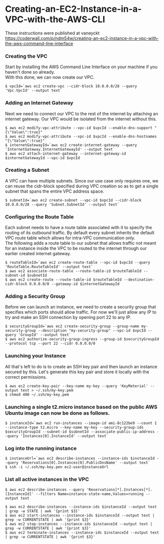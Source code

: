 # Creating-an-EC2-Instance-in-a-VPC-with-the-AWS-CLI
These instructions were published at vaneyckt https://coderwall.com/p/ndm54w/creating-an-ec2-instance-in-a-vpc-with-the-aws-command-line-interface

###  Creating the VPC
Start by installing the AWS Command Line Interface on your machine if you haven't done so already. \
With this done, we can now create our VPC.
```
$ vpcId=`aws ec2 create-vpc --cidr-block 10.0.0.0/28 --query 'Vpc.VpcId' --output text`
```


### Adding an Internet Gateway
Next we need to connect our VPC to the rest of the internet by attaching an internet gateway. Our VPC would be isolated from the internet without this.
```
$ aws ec2 modify-vpc-attribute --vpc-id $vpcId --enable-dns-support "{\"Value\":true}"
$ aws ec2 modify-vpc-attribute --vpc-id $vpcId --enable-dns-hostnames "{\"Value\":true}"
$ internetGatewayId=`aws ec2 create-internet-gateway --query 'InternetGateway.InternetGatewayId' --output text`
$ aws ec2 attach-internet-gateway --internet-gateway-id $internetGatewayId --vpc-id $vpcId
```


### Creating a Subnet
A VPC can have multiple subnets. Since our use case only requires one, we can reuse the cidr-block specified during VPC creation so as to get a single subnet that spans the entire VPC address space.
```
$ subnetId=`aws ec2 create-subnet --vpc-id $vpcId --cidr-block 10.0.0.0/28 --query 'Subnet.SubnetId' --output text`
```


### Configuring the Route Table
Each subnet needs to have a route table associated with it to specify the routing of its outbound traffic. By default every subnet inherits the default VPC route table which allows for intra-VPC communication only. \
The following adds a route table to our subnet that allows traffic not meant for an instance inside the VPC to be routed to the internet through our earlier created internet gateway.
```
$ routeTableId=`aws ec2 create-route-table --vpc-id $vpcId --query 'RouteTable.RouteTableId' --output text`
$ aws ec2 associate-route-table --route-table-id $routeTableId --subnet-id $subnetId
$ aws ec2 create-route --route-table-id $routeTableId --destination-cidr-block 0.0.0.0/0 --gateway-id $internetGatewayId
```

### Adding a Security Group
Before we can launch an instance, we need to create a security group that specifies which ports should allow traffic. For now we'll just allow any IP to try and make an SSH connection by opening port 22 to any IP.
```
$ securityGroupId=`aws ec2 create-security-group --group-name my-security-group --description "my-security-group" --vpc-id $vpcId --query 'GroupId' --output text`
$ aws ec2 authorize-security-group-ingress --group-id $securityGroupId --protocol tcp --port 22 --cidr 0.0.0.0/0
```
### Launching your Instance
All that's left to do is to create an SSH key pair and then launch an instance secured by this. Let's generate this key pair and store it locally with the correct permissions.
```
$ aws ec2 create-key-pair --key-name my-key --query 'KeyMaterial' --output text > ~/.ssh/my-key.pem
$ chmod 400 ~/.ssh/my-key.pem
```
### Launching a single t2.micro instance based on the public AWS Ubuntu image can now be done as follows.
```
$ instanceId=`aws ec2 run-instances --image-id ami-8c122be9 --count 1 --instance-type t2.micro --key-name my-key --security-group-ids $securityGroupId --subnet-id $subnetId --associate-public-ip-address --query 'Instances[0].InstanceId' --output text`
```
### Log into the running instance
```
$ instanceUrl=`aws ec2 describe-instances --instance-ids $instanceId --query 'Reservations[0].Instances[0].PublicDnsName' --output text`
$ ssh -i ~/.ssh/my-key.pen ec2-user@instanceUrl
```
### List all active instances in the VPC
```
$ aws ec2 describe-instances --query 'Reservations[*].Instances[*].[InstanceId]' --filters Name=instance-state-name,Values=running --output text
```

```
$ aws ec2 describe-instances --instance-ids $instanceId --output text | grep -w STATE | awk '{print $3}'
$ aws ec2 start-instances --instance-ids $instanceId --output text | grep -w CURRENTSTATE | awk '{print $3}'
$ aws ec2 stop-instances --instance-ids $instanceId --output text | grep -w CURRENTSTATE | awk '{print $3}'
$ aws ec2 terminate-instances --instance-ids $instanceId --output text | grep -w CURRENTSTATE | awk '{print $3}'
```

